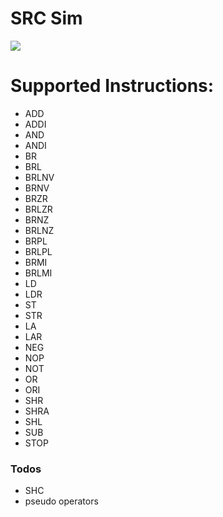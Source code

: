 # SRC Sim

![](https://i.imgur.com/lAFUZUk.png?1)

# Supported Instructions:

- ADD
- ADDI
- AND
- ANDI
- BR
- BRL
- BRLNV
- BRNV
- BRZR
- BRLZR
- BRNZ
- BRLNZ
- BRPL
- BRLPL
- BRMI
- BRLMI
- LD
- LDR
- ST
- STR
- LA
- LAR
- NEG
- NOP
- NOT
- OR
- ORI
- SHR
- SHRA
- SHL
- SUB
- STOP
 
### Todos

 - SHC
 - pseudo operators
 

